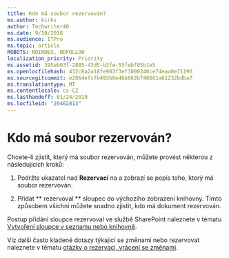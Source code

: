 ```yaml
---
title: Kdo má soubor rezervován?
ms.author: kirks
author: Techwriter40
ms.date: 9/10/2018
ms.audience: ITPro
ms.topic: article
ROBOTS: NOINDEX, NOFOLLOW
localization_priority: Priority
ms.assetid: 395eb03f-2885-43d5-b2fe-55febf85b1e5
ms.openlocfilehash: 432c8a2a18fe903f3ef3000346ce74eaa0e71196
ms.sourcegitcommit: e2864efcfb493b6e46b662b746661a61232bdba7
ms.translationtype: MT
ms.contentlocale: cs-CZ
ms.lasthandoff: 01/24/2019
ms.locfileid: "29462813"
---
```

# <a name="who-has-a-file-checked-out"></a>Kdo má soubor rezervován?

Chcete-li zjistit, který má soubor rezervován, můžete provést některou z následujících kroků:
  
1. Podržte ukazatel nad **Rezervaci** na a zobrazí se popis toho, který má soubor rezervován. 
    
2. Přidat ** rezervoval ** sloupec do výchozího zobrazení knihovny. Tímto způsobem všichni můžete snadno zjistit, kdo má dokument rezervován. 
    
Postup přidání sloupce rezervoval ve službě SharePoint naleznete v tématu [Vytvoření sloupce v seznamu nebo knihovně](https://go.microsoft.com/fwlink/?linkid=2019591). 
  
Viz další často kladené dotazy týkající se změnami nebo rezervovat naleznete v tématu [otázky o rezervaci, vrácení se změnami](https://go.microsoft.com/fwlink/?linkid=2018786).
  

